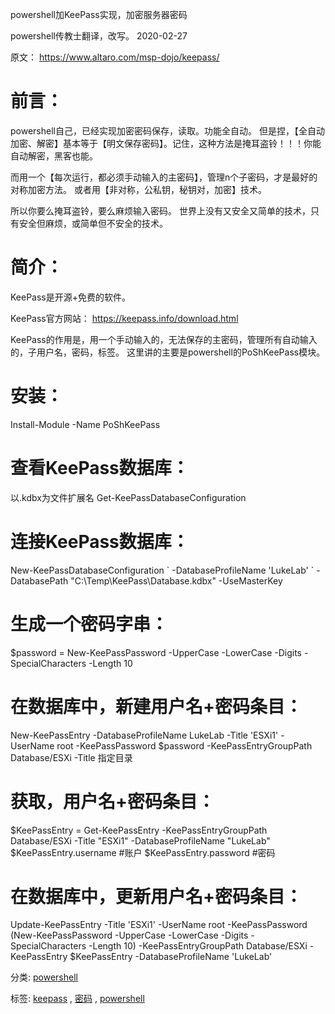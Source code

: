 ﻿powershell加KeePass实现，加密服务器密码

powershell传教士翻译，改写。 2020-02-27

原文： https://www.altaro.com/msp-dojo/keepass/

# 前言：

powershell自己，已经实现加密密码保存，读取。功能全自动。
但是捏，【全自动加密、解密】基本等于【明文保存密码】。记住，这种方法是掩耳盗铃！！！你能自动解密，黑客也能。

而用一个【每次运行，都必须手动输入的主密码】，管理n个子密码，才是最好的对称加密方法。
或者用【非对称，公私钥，秘钥对，加密】技术。

所以你要么掩耳盗铃，要么麻烦输入密码。 世界上没有又安全又简单的技术，只有安全但麻烦，或简单但不安全的技术。

# 简介：

KeePass是开源+免费的软件。

KeePass官方网站：
https://keepass.info/download.html

KeePass的作用是，用一个手动输入的，无法保存的主密码，管理所有自动输入的，子用户名，密码，标签。
这里讲的主要是powershell的PoShKeePass模块。

# 安装：

Install-Module -Name PoShKeePass

# 查看KeePass数据库：

以.kdbx为文件扩展名
Get-KeePassDatabaseConfiguration

# 连接KeePass数据库：

New-KeePassDatabaseConfiguration \`
-DatabaseProfileName 'LukeLab'  \`
-DatabasePath "C:\\Temp\\KeePass\\Database.kdbx" -UseMasterKey

# 生成一个密码字串：

\$password = New-KeePassPassword -UpperCase -LowerCase -Digits -SpecialCharacters -Length 10

# 在数据库中，新建用户名+密码条目：

New-KeePassEntry -DatabaseProfileName LukeLab -Title 'ESXi1' -UserName root -KeePassPassword \$password -KeePassEntryGroupPath Database/ESXi
-Title 指定目录

# 获取，用户名+密码条目：

\$KeePassEntry = Get-KeePassEntry -KeePassEntryGroupPath Database/ESXi -Title "ESXi1" -DatabaseProfileName "LukeLab"
\$KeePassEntry.username #账户
\$KeePassEntry.password #密码

# 在数据库中，更新用户名+密码条目：

Update-KeePassEntry -Title 'ESXi1' -UserName root -KeePassPassword (New-KeePassPassword -UpperCase -LowerCase -Digits -SpecialCharacters -Length 10) -KeePassEntryGroupPath Database/ESXi -KeePassEntry \$KeePassEntry -DatabaseProfileName 'LukeLab'

分类: [powershell](https://www.cnblogs.com/piapia/category/420584.html)

标签: [keepass](https://www.cnblogs.com/piapia/tag/keepass/) , [密码](https://www.cnblogs.com/piapia/tag/%E5%AF%86%E7%A0%81/) , [powershell](https://www.cnblogs.com/piapia/tag/powershell/)
